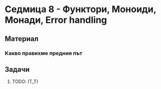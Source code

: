 # Седмица 8 - Функтори, Моноиди, Монади, Error handling

## Материал

### Какво правихме предния път

## Задачи

1. TODO: (T_T)
